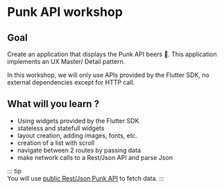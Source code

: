 # Punk API workshop

## Goal

Create an application that displays the Punk API beers :beers:. This application implements an UX Master/ Detail pattern.

In this workshop, we will only use APIs provided by the Flutter SDK, no external dependencies except for HTTP call.

## What will you learn ?

- Using widgets provided by the Flutter SDK
- stateless and statefull widgets
- layout creation, adding images, fonts, etc.
- creation of a list with scroll
- navigate between 2 routes by passing data
- make network calls to a Rest/Json API and parse Json

::: tip  
You will use [public Rest/Json Punk API](https://punkapi.com/) to fetch data.
:::
